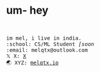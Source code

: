 <h1 >um- hey</h1>

<br>

<p>
<samp>
    im mel, i live in india.<br>
    :school: CS/ML Student <em>[soon</em><br>
    :email:	melqtx@outlook.com <br>
    𝕏 X:  <a href="https://X.com/melqtx/">X</a> <br>
    🌏 XYZ:  <a href="https://melqtx.github.io">melqtx.io</a> <br><br><br>
    </samp>
</p>  

